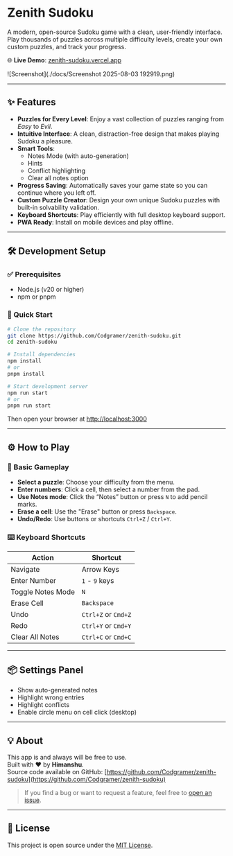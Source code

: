 # Zenith Sudoku

A modern, open-source Sudoku game with a clean, user-friendly interface. Play thousands of puzzles across multiple difficulty levels, create your own custom puzzles, and track your progress.

🌐 **Live Demo**: [zenith-sudoku.vercel.app](https://zenith-sudoku.vercel.app)

![Screenshot](./docs/Screenshot 2025-08-03 192919.png)

---

## ✨ Features

- **Puzzles for Every Level**: Enjoy a vast collection of puzzles ranging from *Easy* to *Evil*.
- **Intuitive Interface**: A clean, distraction-free design that makes playing Sudoku a pleasure.
- **Smart Tools**:
  - Notes Mode (with auto-generation)
  - Hints
  - Conflict highlighting
  - Clear all notes option
- **Progress Saving**: Automatically saves your game state so you can continue where you left off.
- **Custom Puzzle Creator**: Design your own unique Sudoku puzzles with built-in solvability validation.
- **Keyboard Shortcuts**: Play efficiently with full desktop keyboard support.
- **PWA Ready**: Install on mobile devices and play offline.

---

## 🛠️ Development Setup

### ✅ Prerequisites
- Node.js (v20 or higher)
- npm or pnpm

### 🚀 Quick Start

```bash
# Clone the repository
git clone https://github.com/Codgramer/zenith-sudoku.git
cd zenith-sudoku

# Install dependencies
npm install
# or
pnpm install

# Start development server
npm run start
# or
pnpm run start
```

Then open your browser at [http://localhost:3000](http://localhost:3000)

---

## ⚙️ How to Play

### 🔢 Basic Gameplay

- **Select a puzzle**: Choose your difficulty from the menu.
- **Enter numbers**: Click a cell, then select a number from the pad.
- **Use Notes mode**: Click the “Notes” button or press `N` to add pencil marks.
- **Erase a cell**: Use the "Erase" button or press `Backspace`.
- **Undo/Redo**: Use buttons or shortcuts `Ctrl+Z` / `Ctrl+Y`.

### ⌨️ Keyboard Shortcuts

| Action             | Shortcut         |
|--------------------|------------------|
| Navigate           | Arrow Keys       |
| Enter Number       | `1` - `9` keys   |
| Toggle Notes Mode  | `N`              |
| Erase Cell         | `Backspace`      |
| Undo               | `Ctrl+Z` or `Cmd+Z` |
| Redo               | `Ctrl+Y` or `Cmd+Y` |
| Clear All Notes    | `Ctrl+C` or `Cmd+C` |

---

## 📦 Settings Panel

- Show auto-generated notes
- Highlight wrong entries
- Highlight conflicts
- Enable circle menu on cell click (desktop)

---

## 💡 About

This app is and always will be free to use.  
Built with ❤️ by **Himanshu**.  
Source code available on GitHub: [https://github.com/Codgramer/zenith-sudoku](https://github.com/Codgramer/zenith-sudoku)

> If you find a bug or want to request a feature, feel free to [open an issue](https://github.com/Codgramer/zenith-sudoku/issues).

---

## 📄 License

This project is open source under the [MIT License](./LICENSE).
